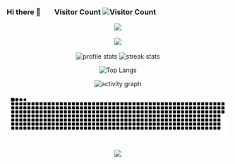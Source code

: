 ### Hi there 👋&nbsp;&nbsp;&nbsp;&nbsp;&nbsp;&nbsp;&nbsp;    Visitor Count ![Visitor Count](https://profile-counter.glitch.me/Emaer-uav/count.svg)

<p align="center">
  <img src="https://capsule-render.vercel.app/api?type=waving&color=black&height=300&&section=header&text=HI%20THERE&fontSize=90&fontAlign=50&fontAlignY=30&desc=I%20am%20Emaker-uav&descAlign=50&descSize=30&descAlignY=60&animation=twinkling" />
</p>

<p align="center">
  <!-- https://github.com/DenverCoder1/readme-typing-svg -->
    <img width="800" src="https://readme-typing-svg.demolab.com?font=LXGW+WenKai+TC&size=22&pause=1000&center=true&vCenter=true&random=true&width=600&lines=Welcome+to+my+GitHub+profile+page!;欢迎来到我的 GitHub 主页！" />
</p>

<p align="center">
  <img width="400" src="https://github-readme-stats.vercel.app/api?username=Emaker-uav&theme=dark&show_icons=true&hide_border=true&show=reviews,discussions_started&hide_title=true&hide=contribs&number_format=long&count_private=true" alt="profile stats" title="profile stats" />
  <img width="400" src="https://streak-stats.demolab.com?user=Emaker-uav&theme=dark&hide_border=true" alt="streak stats" title="streak stats" />
</p>

<div align="center">
  <img src="https://github-readme-stats.vercel.app/api/top-langs/?username=Emaker-uav&layout=compact&theme=dark&langs_count=10&card_width=800" alt="Top Langs">
</div>

<p align="center">
  <img width="800" src="https://github-readme-activity-graph.vercel.app/graph?username=Emaker-uav&theme=react-dark&hide_border=true&area=true&custom_title=Activity%20Graph" alt="activity graph" title="activity graph" />
</p>

<picture>
  <source media="(prefers-color-scheme: dark)" srcset="https://github.com/Jacksx20/Jacksx20/blob/main/profile-snake-contrib/github-contribution-grid-snake-dark.svg" />
  <source media="(prefers-color-scheme: light)" srcset="https://github.com/Jacksx20/Jacksx20/blob/main/profile-snake-contrib/github-contribution-grid-snake.svg" />
  <img alt="github-snake" src="https://github.com/Jacksx20/Jacksx20/blob/main/profile-snake-contrib/github-contribution-grid-snake-dark.svg" />
</picture>

<p align="center">
  <img src="https://capsule-render.vercel.app/api?type=waving&color=black&height=300&&section=footer&text=THE%20END&fontSize=90&fontAlign=50&fontAlignY=70&desc=Hope%20your%20program%20is%20bug-free&descAlign=50&descSize=30&descAlignY=40&animation=twinkling" />
</p>
